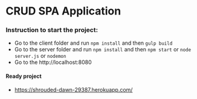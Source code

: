 # CRUD SPA Application
### Instruction to start the project:

* Go to the client folder and run ```npm install``` and then ```gulp build```
* Go to the server folder and run ```npm install``` and then ```npm start``` or ```node server.js``` or ```nodemon```
* Go to the http://localhost:8080 

#### Ready project
* https://shrouded-dawn-29387.herokuapp.com/
